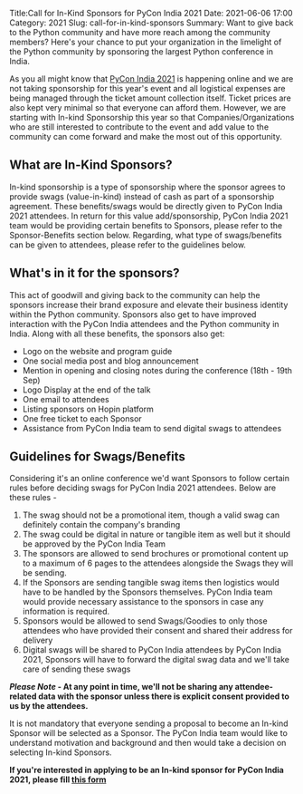 Title:Call for In-Kind Sponsors for PyCon India 2021
Date: 2021-06-06 17:00
Category: 2021
Slug: call-for-in-kind-sponsors
Summary: Want to give back to the Python community and have more reach among the community members? Here's your chance to put your organization in the limelight of the Python community by sponsoring the largest Python conference in India.


As you all might know that [PyCon India 2021](https://in.pycon.org/2021/) is happening online and we are not taking sponsorship for this year's event and all logistical expenses are being managed through the ticket amount collection itself. Ticket prices are also kept very minimal so that everyone can afford them. However, we are starting with In-kind Sponsorship this year so that Companies/Organizations who are still interested to contribute to the event and add value to the community can come forward and make the most out of this opportunity.

## What are In-Kind Sponsors?

In-kind sponsorship is a type of sponsorship where the sponsor agrees to provide swags (value-in-kind) instead of cash as part of a sponsorship agreement. These benefits/swags would be directly given to PyCon India 2021 attendees. In return for this value add/sponsorship, PyCon India 2021 team would be providing certain benefits to Sponsors, please refer to the Sponsor-Benefits section below. Regarding, what type of swags/benefits can be given to attendees, please refer to the guidelines below.

## What's in it for the sponsors?

This act of goodwill and giving back to the community can help the sponsors increase their brand exposure and elevate their business identity within the Python community. Sponsors also get to have improved interaction with the PyCon India attendees and the Python community in India. Along with all these benefits, the sponsors also get:

* Logo on the website and program guide
* One social media post and blog announcement
* Mention in opening and closing notes during the conference (18th - 19th Sep)
* Logo Display at the end of the talk
* One email to attendees
* Listing sponsors on Hopin platform
* One free ticket to each Sponsor
* Assistance from PyCon India team to send digital swags to attendees

## Guidelines for Swags/Benefits

Considering it's an online conference we'd want Sponsors to follow certain rules before deciding swags for PyCon India 2021 attendees. Below are these rules -

1. The swag should not be a promotional item, though a valid swag can definitely contain the company's branding
2. The swag could be digital in nature or tangible item as well but it should be approved by the PyCon India Team
3. The sponsors are allowed to send brochures or promotional content up to a maximum of 6 pages to the attendees alongside the Swags they will be sending.
4. If the Sponsors are sending tangible swag items then logistics would have to be handled by the Sponsors themselves. PyCon India team would provide necessary assistance to the sponsors in case any information is required.
5. Sponsors would be allowed to send Swags/Goodies to only those attendees who have provided their consent and shared their address for delivery
6. Digital swags will be shared to PyCon India attendees by PyCon India 2021, Sponsors will have to forward the digital swag data and we'll take care of sending these swags

**_Please Note_ - At any point in time, we'll not be sharing any attendee-related data with the sponsor unless there is explicit consent provided to us by the attendees.**

It is not mandatory that everyone sending a proposal to become an In-kind Sponsor will be selected as a Sponsor. The PyCon India team would like to understand motivation and background and then would take a decision on selecting In-kind Sponsors.

**If you're interested in applying to be an In-kind sponsor for PyCon India 2021, please fill [this form](https://forms.gle/4tfmaAfdsHPnQ37y7)**
